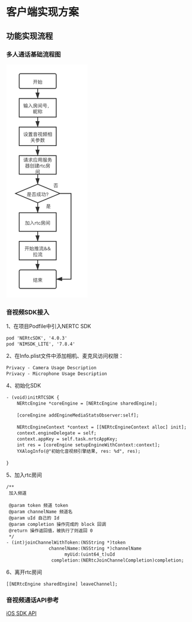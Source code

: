 # 客户端实现方案
## 功能实现流程
### 多人通话基础流程图
![云信多人通话流程图](../images/云信多人通话流程图.png)
### 音视频SDK接入
1、在项目Podfile中引入NERTC SDK
```
pod 'NERtcSDK', '4.0.3'
pod 'NIMSDK_LITE', '7.8.4'
```
2、在Info.plist文件中添加相机、麦克风访问权限：
```
Privacy - Camera Usage Description
Privacy - Microphone Usage Description
```

4、初始化SDK
```
- (void)initRTCSDK {
    NERtcEngine *coreEngine = [NERtcEngine sharedEngine];
    
    [coreEngine addEngineMediaStatsObserver:self];
    
    NERtcEngineContext *context = [[NERtcEngineContext alloc] init];
    context.engineDelegate = self;
    context.appKey = self.task.nrtcAppKey;
    int res = [coreEngine setupEngineWithContext:context];
    YXAlogInfo(@"初始化音视频引擎结果, res: %d", res);
    
}
```
5、加入rtc房间
```
/**
 加入频道

 @param token 频道 token
 @param channelName 频道名
 @param uId 自己的 Id
 @param completion 操作完成的 block 回调
 @return 操作返回值，被执行了则返回 0
 */
- (int)joinChannelWithToken:(NSString *)token
                channelName:(NSString *)channelName
                      myUid:(uint64_t)uId
                 completion:(NERtcJoinChannelCompletion)completion;
```
6、离开rtc房间
```
[[NERtcEngine sharedEngine] leaveChannel];
```

### 音视频通话API参考
[iOS SDK  API](https://dev.yunxin.163.com/docs/interface/NERTC_SDK/Latest/iOS/html/)